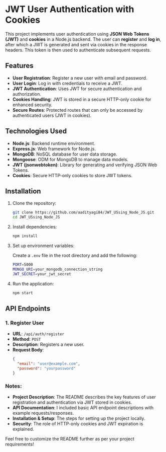 # JWT User Authentication with Cookies

This project implements user authentication using **JSON Web Tokens (JWT)** and **cookies** in a Node.js backend. The user can **register** and **log in**, after which a JWT is generated and sent via cookies in the response headers. This token is then used to authenticate subsequent requests.

## Features

- **User Registration**: Register a new user with email and password.
- **User Login**: Log in with credentials to receive a JWT.
- **JWT Authentication**: Uses JWT for secure authentication and authorization.
- **Cookies Handling**: JWT is stored in a secure HTTP-only cookie for enhanced security.
- **Secure Routes**: Protected routes that can only be accessed by authenticated users (JWT in cookies).
  
## Technologies Used

- **Node.js**: Backend runtime environment.
- **Express.js**: Web framework for Node.js.
- **MongoDB**: NoSQL database for user data storage.
- **Mongoose**: ODM for MongoDB to manage data models.
- **JWT (jsonwebtoken)**: Library for generating and verifying JSON Web Tokens.
- **Cookies**: Secure HTTP-only cookies to store JWT tokens.

## Installation

1. Clone the repository:

    ```bash
    git clone https://github.com/aadityagi84/JWT_USsing_Node_JS.git
    cd JWT_USsing_Node_JS
    ```

2. Install dependencies:

    ```bash
    npm install
    ```

3. Set up environment variables:

   Create a `.env` file in the root directory and add the following:

    ```bash
    PORT=5000
    MONGO_URI=your_mongodb_connection_string
    JWT_SECRET=your_jwt_secret
    ```

4. Run the application:

    ```bash
    npm start
    ```

## API Endpoints

### 1. **Register User**

- **URL**: `/api/auth/register`
- **Method**: `POST`
- **Description**: Registers a new user.
- **Request Body**:
  ```json
  {
    "email": "user@example.com",
    "password": "yourpassword"
  }

### Notes:

- **Project Description**: The README describes the key features of user registration and authentication via JWT stored in cookies.
- **API Documentation**: I included basic API endpoint descriptions with example requests/responses.
- **Installation & Setup**: The steps for setting up the project locally.
- **Security**: The role of HTTP-only cookies and JWT expiration is explained.
  
Feel free to customize the README further as per your project requirements!
